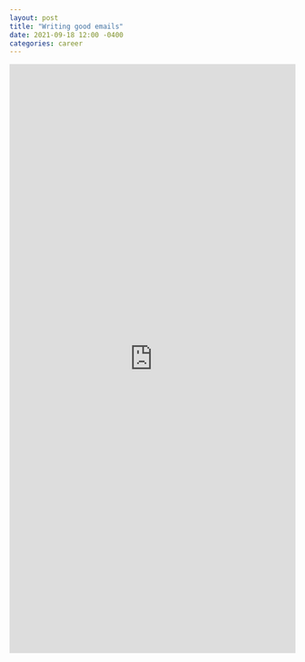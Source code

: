 ```yaml
---
layout: post
title: "Writing good emails"
date: 2021-09-18 12:00 -0400
categories: career
---
```

<iframe src="https://www.linkedin.com/embed/feed/update/urn:li:share:6843910523256479746" height="1035" width="504" frameborder="0" allowfullscreen="" title="Embedded post"></iframe>

